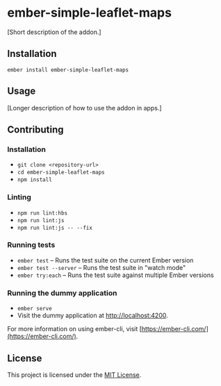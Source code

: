 ember-simple-leaflet-maps
==============================================================================

[Short description of the addon.]

Installation
------------------------------------------------------------------------------

```
ember install ember-simple-leaflet-maps
```


Usage
------------------------------------------------------------------------------

[Longer description of how to use the addon in apps.]


Contributing
------------------------------------------------------------------------------

### Installation

* `git clone <repository-url>`
* `cd ember-simple-leaflet-maps`
* `npm install`

### Linting

* `npm run lint:hbs`
* `npm run lint:js`
* `npm run lint:js -- --fix`

### Running tests

* `ember test` – Runs the test suite on the current Ember version
* `ember test --server` – Runs the test suite in "watch mode"
* `ember try:each` – Runs the test suite against multiple Ember versions

### Running the dummy application

* `ember serve`
* Visit the dummy application at [http://localhost:4200](http://localhost:4200).

For more information on using ember-cli, visit [https://ember-cli.com/](https://ember-cli.com/).

License
------------------------------------------------------------------------------

This project is licensed under the [MIT License](LICENSE.md).

